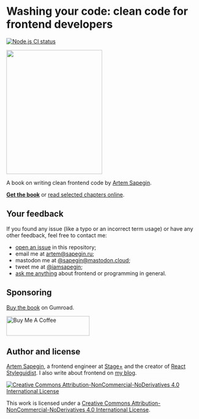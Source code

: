 # Washing your code: clean code for frontend developers

[![Node.js CI status](https://github.com/sapegin/washingcode/workflows/Node.js%20CI/badge.svg)](https://github.com/sapegin/washingcode/actions)

<img width="250" height="323" src="manuscript/resources/images/cover.jpg" />

A book on writing clean frontend code by [Artem Sapegin](https://sapegin.me/).

**[Get the book](https://sapegin.me/book/)** or [read selected chapters online](https://sapegin.me/book/#toc).

## Your feedback

If you found any issue (like a typo or an incorrect term usage) or have any other feedback, feel free to contact me:

- [open an issue](https://github.com/sapegin/washingcode-book/issues) in this repository;
- email me at [artem@sapegin.ru](mailto:artem@sapegin.ru);
- mastodon me at [@sapegin@mastodon.cloud](https://mastodon.cloud/@sapegin);
- tweet me at [@iamsapegin](https://twitter.com/iamsapegin);
- [ask me anything](https://github.com/sapegin/ama) about frontend or programming in general.

## Sponsoring

[Buy the book](https://sapegin.gumroad.com/l/washingcode-book) on Gumroad.

<a href="https://www.buymeacoffee.com/sapegin" target="_blank"><img src="https://cdn.buymeacoffee.com/buttons/lato-orange.png" alt="Buy Me A Coffee" style="height: 51px !important;width: 217px !important;" ></a>

## Author and license

[Artem Sapegin](https://sapegin.me/), a frontend engineer at [Stage+](https://www.stage-plus.com/) and the creator of [React Styleguidist](https://react-styleguidist.js.org/). I also write about frontend on [my blog](https://sapegin.me/blog/).

[![Creative Commons Attribution-NonCommercial-NoDerivatives 4.0 International License](https://licensebuttons.net/l/by-nc-nd/4.0/88x31.png)](https://creativecommons.org/licenses/by-nc-nd/4.0/)

This work is licensed under a [Creative Commons Attribution-NonCommercial-NoDerivatives 4.0 International License](https://creativecommons.org/licenses/by-nc-nd/4.0/).
